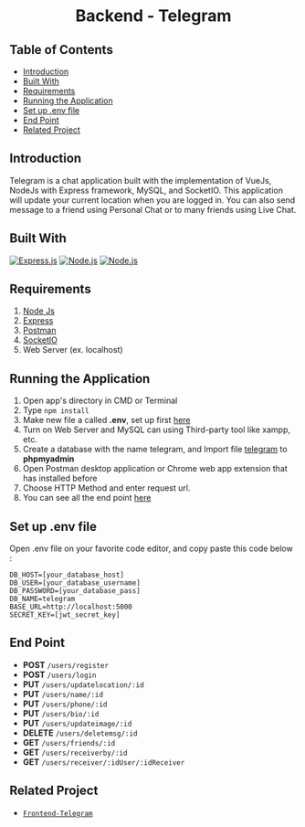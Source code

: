 <h1 align="center">Backend - Telegram</h1>

## Table of Contents

- [Introduction](#introduction)
- [Built With](#built-with)
- [Requirements](#requirements)
- [Running the Application](#running-the-application)
- [Set up .env file](#Set-up-env-file)
- [End Point](#End-Point)
- [Related Project](#Related-Project)

## Introduction
Telegram is a chat application built with the implementation of VueJs, NodeJs with Express framework, MySQL, and SocketIO. This application will update your current location when you are logged in. You can also send message to a friend using Personal Chat or to many friends using Live Chat.

## Built With
[![Express.js](https://img.shields.io/badge/Express.js-4.x-orange.svg?style=rounded-square)](https://expressjs.com/en/starter/installing.html)
[![Node.js](https://img.shields.io/badge/Node.js-v.10.16-green.svg?style=rounded-square)](https://nodejs.org/)
[![Node.js](https://img.shields.io/badge/Socket.io-v3.1.1-green.svg?style=rounded-square)](https://socket.io/)

## Requirements
1. <a href="https://nodejs.org/en/download/">Node Js</a>
2. <a href="https://expressjs.com/en/starter/installing.html">Express</a>
3. <a href="https://www.getpostman.com/">Postman</a>
4. <a href="https://socket.io/">SocketIO</a>
5. Web Server (ex. localhost)

## Running the Application
1. Open app's directory in CMD or Terminal
2. Type `npm install`
3. Make new file a called **.env**, set up first [here](#set-up-env-file)
4. Turn on Web Server and MySQL can using Third-party tool like xampp, etc.
5. Create a database with the name telegram, and Import file [telegram](https://drive.google.com/file/d/1WdJxIWOv7PrErx6ViNwS3l4qCBBSciU9/view?usp=sharing) to **phpmyadmin**
6. Open Postman desktop application or Chrome web app extension that has installed before
7. Choose HTTP Method and enter request url.
8. You can see all the end point [here](#end-point)

## Set up .env file
Open .env file on your favorite code editor, and copy paste this code below :

```
DB_HOST=[your_database_host]
DB_USER=[your_database_username]
DB_PASSWORD=[your_database_pass]
DB_NAME=telegram
BASE_URL=http://localhost:5000
SECRET_KEY=[jwt_secret_key]
```

## End Point
  * **POST** `/users/register`
  * **POST** `/users/login`
  * **PUT** `/users/updatelocation/:id`
  * **PUT** `/users/name/:id`
  * **PUT** `/users/phone/:id`
  * **PUT** `/users/bio/:id`
  * **PUT** `/users/updateimage/:id`
  * **DELETE** `/users/deletemsg/:id`
  * **GET**  `/users/friends/:id`
  * **GET**  `/users/receiverby/:id`
  * **GET**  `/users/receiver/:idUser/:idReceiver`

## Related Project

- [`Frontend-Telegram`](https://github.com/safiratrisa/Telegram-Vue)
